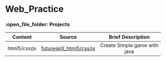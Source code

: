 # Web_Practice

<h3>:open_file_folder: Projects</h3>

|Content |Source  | Brief Description
| ------------- |:-------------:|:-------------:|
|      html5/css/js       |[futureskill_html5/css/js](https://github.com/caunhach/futureskill_html-css-js)     |Create Simple game with java|
